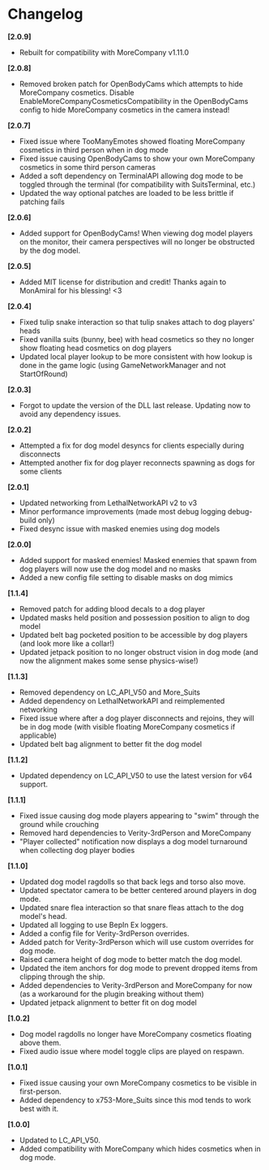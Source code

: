 # Changelog

**[2.0.9]**
- Rebuilt for compatibility with MoreCompany v1.11.0

**[2.0.8]**
- Removed broken patch for OpenBodyCams which attempts to hide MoreCompany cosmetics. Disable EnableMoreCompanyCosmeticsCompatibility in the OpenBodyCams config to hide MoreCompany cosmetics in the camera instead!

**[2.0.7]**
- Fixed issue where TooManyEmotes showed floating MoreCompany cosmetics in third person when in dog mode
- Fixed issue causing OpenBodyCams to show your own MoreCompany cosmetics in some third person cameras
- Added a soft dependency on TerminalAPI allowing dog mode to be toggled through the terminal (for compatibility with SuitsTerminal, etc.)
- Updated the way optional patches are loaded to be less brittle if patching fails

**[2.0.6]**
- Added support for OpenBodyCams! When viewing dog model players on the monitor, their camera perspectives will no longer be obstructed by the dog model.

**[2.0.5]**
- Added MIT license for distribution and credit! Thanks again to MonAmiral for his blessing! <3

**[2.0.4]**
- Fixed tulip snake interaction so that tulip snakes attach to dog players' heads
- Fixed vanilla suits (bunny, bee) with head cosmetics so they no longer show floating head cosmetics on dog players
- Updated local player lookup to be more consistent with how lookup is done in the game logic (using GameNetworkManager and not StartOfRound)

**[2.0.3]**
- Forgot to update the version of the DLL last release. Updating now to avoid any dependency issues.

**[2.0.2]**
- Attempted a fix for dog model desyncs for clients especially during disconnects
- Attempted another fix for dog player reconnects spawning as dogs for some clients

**[2.0.1]**
- Updated networking from LethalNetworkAPI v2 to v3
- Minor performance improvements (made most debug logging debug-build only)
- Fixed desync issue with masked enemies using dog models

**[2.0.0]**
- Added support for masked enemies! Masked enemies that spawn from dog players will now use the dog model and no masks
- Added a new config file setting to disable masks on dog mimics

**[1.1.4]**
- Removed patch for adding blood decals to a dog player
- Updated masks held position and possession position to align to dog model
- Updated belt bag pocketed position to be accessible by dog players (and look more like a collar!)
- Updated jetpack position to no longer obstruct vision in dog mode (and now the alignment makes some sense physics-wise!)

**[1.1.3]**
- Removed dependency on LC_API_V50 and More_Suits
- Added dependency on LethalNetworkAPI and reimplemented networking
- Fixed issue where after a dog player disconnects and rejoins, they will be in dog mode (with visible floating MoreCompany cosmetics if applicable)
- Updated belt bag alignment to better fit the dog model

**[1.1.2]**
- Updated dependency on LC_API_V50 to use the latest version for v64 support.

**[1.1.1]**
- Fixed issue causing dog mode players appearing to "swim" through the ground while crouching
- Removed hard dependencies to Verity-3rdPerson and MoreCompany
- "Player collected" notification now displays a dog model turnaround when collecting dog player bodies

**[1.1.0]**
- Updated dog model ragdolls so that back legs and torso also move.
- Updated spectator camera to be better centered around players in dog mode.
- Updated snare flea interaction so that snare fleas attach to the dog model's head.
- Updated all logging to use BepIn Ex loggers.
- Added a config file for Verity-3rdPerson overrides.
- Added patch for Verity-3rdPerson which will use custom overrides for dog mode.
- Raised camera height of dog mode to better match the dog model.
- Updated the item anchors for dog mode to prevent dropped items from clipping through the ship.
- Added dependencies to Verity-3rdPerson and MoreCompany for now (as a workaround for the plugin breaking without them)
- Updated jetpack alignment to better fit on dog model

**[1.0.2]**
- Dog model ragdolls no longer have MoreCompany cosmetics floating above them. 
- Fixed audio issue where model toggle clips are played on respawn.

**[1.0.1]**
- Fixed issue causing your own MoreCompany cosmetics to be visible in first-person. 
- Added dependency to x753-More_Suits since this mod tends to work best with it.

**[1.0.0]**
- Updated to LC_API_V50. 
- Added compatibility with MoreCompany which hides cosmetics when in dog mode.